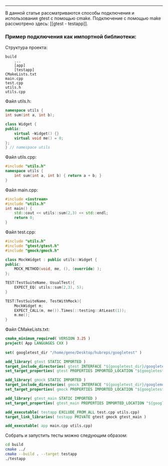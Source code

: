 ___
В данной статье рассматриваются способы подключения и использования gtest с помощью cmake. Подключение с помощью make рассмотрено здесь: [[gtest - testapp]].
### Пример подключения как импортной библиотеки:

Структура проекта:
```
build
	...
	[app]
	[testapp]
CMakeLists.txt
main.cpp
test.cpp
utils.h
utils.cpp
```
Файл utils.h:
```cpp
namespace utils {
int sum(int a, int b);

class Widget {
public:
	virtual ~Widget() {}
	virtual void me() = 0;
};
} // namespace utils
```
Файл utils.cpp:
```cpp
#include "utils.h"
namespace utils {
	int sum(int a, int b) { return a + b; }
}
```
Файл main.cpp:
```cpp
#include <iostream>
#include "utils.h"
int main() {
	std::cout << utils::sum(2,3) << std::endl;
	return 0;
}
```
Файл test.cpp:
```cpp
#include "utils.h"
#include "gtest/gtest.h"
#include "gmock/gmock.h"

class MockWidget : public utils::Widget {
public:
	MOCK_METHOD(void, me, (), (override) );
};

TEST(TestSuiteName, UsualTest){
	EXPECT_EQ( utils::sum(2,3), 5);
}

TEST(TestSuiteName, TestWithMock){
	MockWidget m;
	EXPECT_CALL(m, me()).Times(::testing::AtLeast(1));
	m.me();
}
```
Файл CMakeLists.txt:
```cmake
cmake_minimum_required( VERSION 3.25 )
project( App LANGUAGES CXX )
  
set( googletest_dir "/home/gene/Desktop/hubreps/googletest" )

add_library( gtest STATIC IMPORTED )
target_include_directories( gtest INTERFACE "${googletest_dir}/googletest/include")
set_target_properties( gtest PROPERTIES IMPORTED_LOCATION "${googletest_dir}/build/lib/libgtest.a")

add_library( gmock STATIC IMPORTED )
target_include_directories( gmock INTERFACE "${googletest_dir}/googlemock/include")
set_target_properties( gmock PROPERTIES IMPORTED_LOCATION "${googletest_dir}/build/lib/libgmock.a")

add_library( gtest_main STATIC IMPORTED )
set_target_properties( gtest_main PROPERTIES IMPORTED_LOCATION "${googletest_dir}/build/lib/libgtest_main.a")

add_executable( testapp EXCLUDE_FROM_ALL test.cpp utils.cpp)
target_link_libraries( testapp PRIVATE gtest gmock gtest_main )

add_executable( app main.cpp utils.cpp)
```

Собрать и запустить тесты можно следующим образом:
```bash
cd build
cmake ../
cmake --build . --target testapp
./testapp
```
